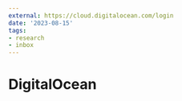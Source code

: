```yaml
---
external: https://cloud.digitalocean.com/login
date: '2023-08-15'
tags:
- research
- inbox
---
```


# DigitalOcean
